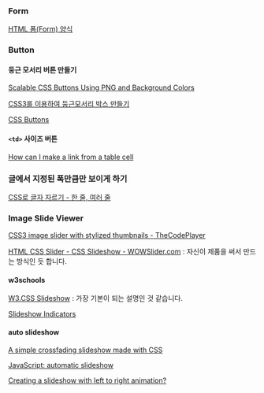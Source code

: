 ### Form

[HTML 폼(Form) 양식](http://confluence.goldpitcher.co.kr/pages/viewpage.action?pageId=26378648)

### Button 

#### 둥근 모서리 버튼 만들기

[Scalable CSS Buttons Using PNG and Background Colors](http://monc.se/kitchen/59/scalable-css-buttons-using-png-and-background-colors/)

[CSS3를 이용하여 둥근모서리 박스 만들기](http://www.erzsamatory.net/4)

[CSS Buttons](http://www.w3schools.com/css/css3_buttons.asp)

#### `<td>` 사이즈 버튼

[How can I make a link from a <td> table cell](http://stackoverflow.com/questions/3337914/how-can-i-make-a-link-from-a-td-table-cell)

### 글에서 지정된 폭만큼만 보이게 하기

[CSS로 글자 자르기 - 한 줄, 여러 줄](http://webdir.tistory.com/483)

### Image Slide Viewer

[CSS3 image slider with stylized thumbnails - TheCodePlayer](http://thecodeplayer.com/walkthrough/css3-image-slider-with-stylized-thumbnails)

[HTML CSS Slider - CSS Slideshow - WOWSlider.com](http://wowslider.com/css-slider-aqua-flip-demo.html) : 자신이 제품을 써서 만드는 방식인 듯 합니다.

#### w3schools

[W3.CSS Slideshow](http://www.w3schools.com/w3css/w3css_slideshow.asp) : 가장 기본이 되는 설명인 것 같습니다. 

[Slideshow Indicators](http://www.w3schools.com/w3css/tryit.asp?filename=tryw3css_slideshow_imgdots)

#### auto slideshow

[A simple crossfading slideshow made with CSS](https://themarklee.com/2013/10/16/simple-crossfading-slideshow-css/)

[JavaScript: automatic slideshow](https://codepen.io/gabrieleromanato/pen/dImly)

[Creating a slideshow with left to right animation?](http://stackoverflow.com/questions/29203022/creating-a-slideshow-with-left-to-right-animation)